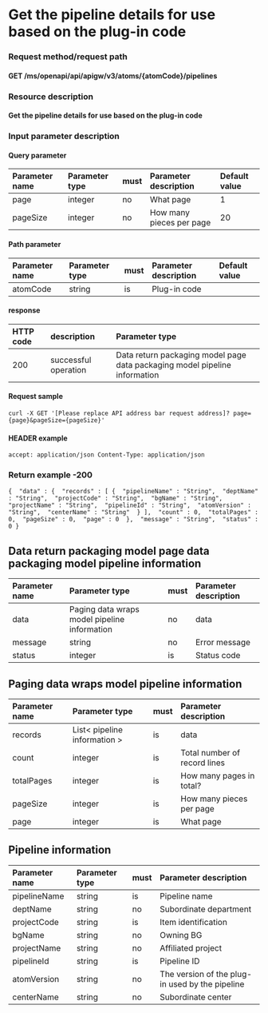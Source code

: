 # Get the pipeline details for use based on the plug-in code

### Request method/request path

#### GET /ms/openapi/api/apigw/v3/atoms/{atomCode}/pipelines

### Resource description

#### Get the pipeline details for use based on the plug-in code

### Input parameter description

#### Query parameter

| Parameter name | Parameter type | must | Parameter description    | Default value |
| :------------- | :------------- | :--- | :----------------------- | :------------ |
| page           | integer        | no   | What page                | 1             |
| pageSize       | integer        | no   | How many pieces per page | 20            |

#### Path parameter

| Parameter name | Parameter type | must | Parameter description | Default value |
| :------------- | :------------- | :--- | :-------------------- | :------------ |
| atomCode       | string         | is   | Plug-in code          |               |

#### response

| HTTP code | description          | Parameter type                                               |
| :-------- | :------------------- | :----------------------------------------------------------- |
| 200       | successful operation | Data return packaging model page data packaging model pipeline information |

#### Request sample

```
curl -X GET '[Please replace API address bar request address]? page={page}&pageSize={pageSize}' 
```

#### HEADER example

```
accept: application/json Content-Type: application/json 
```

### Return example -200

```
{  "data" : {  "records" : [ {  "pipelineName" : "String",  "deptName" : "String",  "projectCode" : "String",  "bgName" : "String",  "projectName" : "String",  "pipelineId" : "String",  "atomVersion" : "String",  "centerName" : "String"  } ],  "count" : 0,  "totalPages" : 0,  "pageSize" : 0,  "page" : 0  },  "message" : "String",  "status" : 0 } 
```

## Data return packaging model page data packaging model pipeline information

| Parameter name | Parameter type                               | must | Parameter description |
| :------------- | :------------------------------------------- | :--- | :-------------------- |
| data           | Paging data wraps model pipeline information | no   | data                  |
| message        | string                                       | no   | Error message         |
| status         | integer                                      | is   | Status code           |

## Paging data wraps model pipeline information

| Parameter name | Parameter type               | must | Parameter description        |
| :------------- | :--------------------------- | :--- | :--------------------------- |
| records        | List< pipeline information > | is   | data                         |
| count          | integer                      | is   | Total number of record lines |
| totalPages     | integer                      | is   | How many pages in total?     |
| pageSize       | integer                      | is   | How many pieces per page     |
| page           | integer                      | is   | What page                    |

## Pipeline information

| Parameter name | Parameter type | must | Parameter description                           |
| :------------- | :------------- | :--- | :---------------------------------------------- |
| pipelineName   | string         | is   | Pipeline name                                   |
| deptName       | string         | no   | Subordinate department                          |
| projectCode    | string         | is   | Item identification                             |
| bgName         | string         | no   | Owning BG                                       |
| projectName    | string         | no   | Affiliated project                              |
| pipelineId     | string         | is   | Pipeline ID                                     |
| atomVersion    | string         | no   | The version of the plug-in used by the pipeline |
| centerName     | string         | no   | Subordinate center                              |
